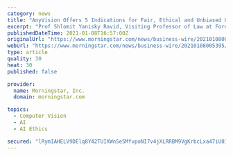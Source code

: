 ```yaml
---
category: news
title: "AnyVision Offers 5 Indications for Fair, Ethical and Unbiased Use of Face Recognition Amidst Rising Public Debate"
excerpt: "Prof Shlomit Yanisky Ravid, Visiting Professor of Law at Fordham Law School and Yale Law School (Photo:) The backdrop to this conference is the widespread public debate on the use of facial recognition technology – a debate encouraged by the Black Lives Matter (BLM) movement,"
publishedDateTime: 2021-01-08T16:57:00Z
originalUrl: "https://www.morningstar.com/news/business-wire/20210108005395/anyvision-offers-5-indications-for-fair-ethical-and-unbiased-use-of-face-recognition-amidst-rising-public-debate"
webUrl: "https://www.morningstar.com/news/business-wire/20210108005395/anyvision-offers-5-indications-for-fair-ethical-and-unbiased-use-of-face-recognition-amidst-rising-public-debate"
type: article
quality: 30
heat: 30
published: false

provider:
  name: Morningstar, Inc.
  domain: morningstar.com

topics:
  - Computer Vision
  - AI
  - AI Ethics

secured: "lRymIAHELV9DElq8Y42TUIXWnSeSMfvpoNI7v4jXLRRBM9VgKrbcLxa47iU0IZL2YGPwKRxqAQz1ERorH1Q1n2bYXY94k5cVOVJpcdhNTw2Uff+AZ5i6CyALGJyaA8vgCR5OCH/F8VdLlxsrkB6Zk4gM7+KEfWXgSEXxAKy65RBR4yuftLrAdS9Imq42sezvjuyf09tFKl04MEqtz+q1X7cvhUps73ZDpJejU/oVlLpmLa2C6Y9lgLeshDRtoLFFIFHi1hJLcwM60JxXZ7crx1dCO+QwThtPU4o88yGqQGBodgxnx3S+LA+5RkiiLE8SXIXoJTcFoTDRrPkq3nwM/Uvv7se53ilm6hdMfPGgl74=;KcB7CDukD6TjPLhO9GDPRw=="
---
```


